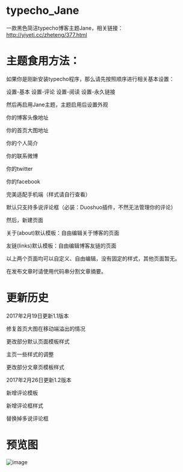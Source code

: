# typecho_Jane

一款黑色简洁typecho博客主题Jane，相关链接：http://yiyeti.cc/zheteng/377.html

# 主题食用方法：

如果你是刚新安装typecho程序，那么请先按照顺序进行相关基本设置：

设置-基本 设置-评论 设置-阅读 设置-永久链接

然后再启用Jane主题，主题启用后设置外观

你的博客头像地址

你的首页大图地址

你的个人简介

你的联系微博

你的twitter

你的facebook

完美适配手机端（样式请自行查看）

默认只支持多说评论框（必装：Duoshuo插件，不然无法管理你的评论）

然后，新建页面

关于(about)默认模板：自由编辑关于博客的页面

友链(links)默认模板：自由编辑博客友链的页面

以上两个页面均可以自定义、自由编辑，没有固定的样式，其他页面暂无。

在发布文章时请使用<!--more-->代码串分割文章摘要。

# 更新历史

2017年2月19日更新1.1版本

修复首页大图在移动端溢出的情况

更改部分默认页面模板样式

主页一些样式的调整

更改部分文章页模板样式

2017年2月26日更新1.2版本

新增评论模板

新增评论框样式

替换掉多说评论框

# 预览图

![image](https://github.com/yiyeticms/typecho_Jane/blob/master/screenshot.png)
